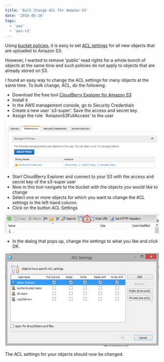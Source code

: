 ```yaml
---
title: 'Bulk Change ACL for Amazon S3'
date: '2016-05-26'
tags:
  - 'aws'
  - 'aws-s3'
---
```


Using [bucket policies](http://docs.aws.amazon.com/AmazonS3/latest/dev/using-iam-policies.html), it is easy to set [ACL settings](http://docs.aws.amazon.com/AmazonS3/latest/dev/acl-overview.html) for all new objects that are uploaded to Amazon S3.

However, I wanted to remove 'public' read rights for a whole bunch of objects at the same time and such policies do not apply to objects that are already stored on S3.

I found an easy way to change the ACL settings for many objects at the same time. To bulk change, ACL, do the following:

- Download the free tool [CloudBerry Explorer for Amazon S3](http://www.cloudberrylab.com/free-amazon-s3-explorer-cloudfront-IAM.aspx)
- Install it
- In the AWS management console, go to Security Credentials
- Create a new user 's3-super'. Save the access and secret key.
- Assign the role  'AmazonS3FullAccess' to the user

![full_access](images/full_access.png)

- Start CloudBerry Explorer and connect to your S3 with the access and secret key of the s3-super user
- Now in this tool navigate to the bucket with the objects you would like to change
- Select one or more objects for which you want to change the ACL settings in the left-hand column.
- Click on the button ACL Settings

![acl](images/acl.png)

- In the dialog that pops up, change the settings to what you like and click OK.

![acl_settings](images/acl_settings.png)

The ACL settings for your objects should now be changed.
